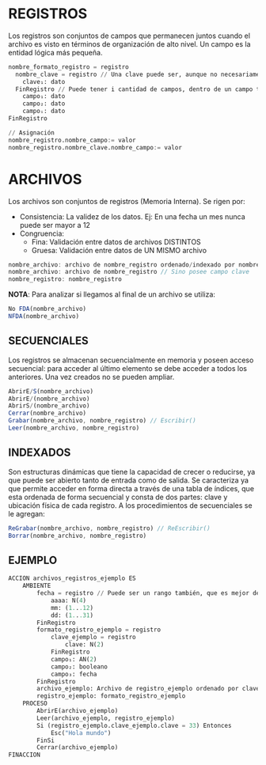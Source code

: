 # REGISTROS
Los registros son conjuntos de campos que permanecen juntos cuando el archivo es visto en términos de organización de alto nivel. Un campo es la entidad lógica más pequeña.
```py
nombre_formato_registro = registro
  nombre_clave = registro // Una clave puede ser, aunque no necesariamente, compuesta: clave₁: dato; clave₂: dato; ...; claveᵢ:dato
    clave₁: dato
  FinRegistro // Puede tener i cantidad de campos, dentro de un campo también puede haber un registro
    campo₁: dato
    campo₂: dato
    campoᵢ: dato
FinRegistro

// Asignación
nombre_registro.nombre_campo:= valor
nombre_registro.nombre_clave.nombre_campo:= valor
```
# ARCHIVOS
Los archivos son conjuntos de registros (Memoria Interna). Se rigen por:
- Consistencia: La validez de los datos. Ej: En una fecha un mes nunca puede ser mayor a 12
- Congruencia:
    - Fina: Validación entre datos de archivos DISTINTOS
    - Gruesa: Validación entre datos de UN MISMO archivo
```js
nombre_archivo: archivo de nombre_registro ordenado/indexado por nombre_clave // Si esta ordenado o indexado por alguna clave (Si esta ordenado o indexado depende del tipo de archivo: Secuencial o Indexado)
nombre_archivo: archivo de nombre_registro // Sino posee campo clave
nombre_registro: nombre_registro
```

**NOTA**: Para analizar si llegamos al final de un archivo se utiliza:
```js
No FDA(nombre_archivo)
NFDA(nombre_archivo)
```

## SECUENCIALES
Los registros se almacenan secuencialmente en memoria y poseen acceso secuencial: para acceder al último elemento se debe acceder a todos los anteriores. Una vez creados no se pueden ampliar.
```js
AbrirE/S(nombre_archivo)
AbrirE/(nombre_archivo)
AbrirS/(nombre_archivo)
Cerrar(nombre_archivo)
Grabar(nombre_archivo, nombre_registro) // Escribir()
Leer(nombre_archivo, nombre_registro)
```
## INDEXADOS
Son estructuras dinámicas que tiene la capacidad de crecer o reducirse, ya que puede ser abierto tanto de entrada como de salida. Se caracteriza ya que permite acceder en forma directa a través de una tabla de índices, que esta ordenada de forma secuencial y consta de dos partes: clave y ubicación física de cada registro.
A los procedimientos de secuenciales se le agregan:
```js
ReGrabar(nombre_archivo, nombre_registro) // ReEscribir()
Borrar(nombre_archivo, nombre_registro)
```

## EJEMPLO
```py
ACCION archivos_registros_ejemplo ES
    AMBIENTE
        fecha = registro // Puede ser un rango también, que es mejor debido a la consistencia automática
            aaaa: N(4)
            mm: (1...12)
            dd: (1...31)
        FinRegistro
        formato_registro_ejemplo = registro
            clave_ejemplo = registro
                clave: N(2)
            FinRegistro
            campo₁: AN(2)
            campo₂: booleano
            campo₃: fecha
        FinRegistro
        archivo_ejemplo: Archivo de registro_ejemplo ordenado por clave_ejemplo
        registro_ejemplo: formato_registro_ejemplo
    PROCESO
        AbrirE(archivo_ejemplo)
        Leer(archivo_ejemplo, registro_ejemplo)
        Si (registro_ejemplo.clave_ejemplo.clave = 33) Entonces
            Esc("Hola mundo")
        FinSi
        Cerrar(archivo_ejemplo)
FINACCION
```
